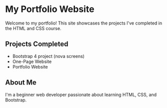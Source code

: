 # My Portfolio Website

Welcome to my portfolio! This site showcases the projects I've completed in the HTML and CSS course.

## Projects Completed

- Bootstrap 4 project (nova screens)
- One-Page Website
- Portfolio Website

## About Me

I'm a beginner web developer passionate about learning HTML, CSS, and Bootstrap.
